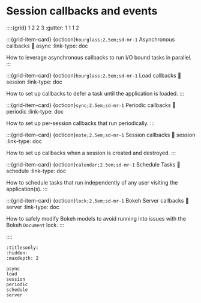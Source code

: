 # Session callbacks and events

::::{grid} 1 2 2 3
:gutter: 1 1 1 2

:::{grid-item-card} {octicon}`hourglass;2.5em;sd-mr-1` Asynchronous callbacks
:link: async
:link-type: doc

How to leverage asynchronous callbacks to run I/O bound tasks in parallel.
:::

:::{grid-item-card} {octicon}`hourglass;2.5em;sd-mr-1` Load callbacks
:link: session
:link-type: doc

How to set up callbacks to defer a task until the application is loaded.
:::

:::{grid-item-card} {octicon}`sync;2.5em;sd-mr-1` Periodic callbacks
:link: periodic
:link-type: doc

How to set up per-session callbacks that run periodically.
:::

:::{grid-item-card} {octicon}`note;2.5em;sd-mr-1` Session callbacks
:link: session
:link-type: doc

How to set up callbacks when a session is created and destroyed.
:::

:::{grid-item-card} {octicon}`calendar;2.5em;sd-mr-1` Schedule Tasks
:link: schedule
:link-type: doc

How to schedule tasks that run independently of any user visiting the application(s).
:::

:::{grid-item-card} {octicon}`lock;2.5em;sd-mr-1` Bokeh Server callbacks
:link: server
:link-type: doc

How to safely modify Bokeh models to avoid running into issues with the Bokeh `Document` lock.
:::

::::

```{toctree}
:titlesonly:
:hidden:
:maxdepth: 2

async
load
session
periodic
schedule
server
```
